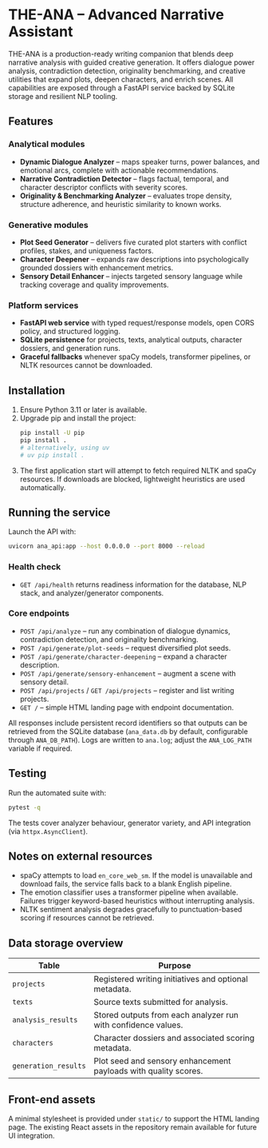 # THE-ANA – Advanced Narrative Assistant

THE-ANA is a production-ready writing companion that blends deep narrative analysis with guided creative generation. It offers dialogue power analysis, contradiction detection, originality benchmarking, and creative utilities that expand plots, deepen characters, and enrich scenes. All capabilities are exposed through a FastAPI service backed by SQLite storage and resilient NLP tooling.

## Features

### Analytical modules
- **Dynamic Dialogue Analyzer** – maps speaker turns, power balances, and emotional arcs, complete with actionable recommendations.
- **Narrative Contradiction Detector** – flags factual, temporal, and character descriptor conflicts with severity scores.
- **Originality & Benchmarking Analyzer** – evaluates trope density, structure adherence, and heuristic similarity to known works.

### Generative modules
- **Plot Seed Generator** – delivers five curated plot starters with conflict profiles, stakes, and uniqueness factors.
- **Character Deepener** – expands raw descriptions into psychologically grounded dossiers with enhancement metrics.
- **Sensory Detail Enhancer** – injects targeted sensory language while tracking coverage and quality improvements.

### Platform services
- **FastAPI web service** with typed request/response models, open CORS policy, and structured logging.
- **SQLite persistence** for projects, texts, analytical outputs, character dossiers, and generation runs.
- **Graceful fallbacks** whenever spaCy models, transformer pipelines, or NLTK resources cannot be downloaded.

## Installation

1. Ensure Python 3.11 or later is available.
2. Upgrade pip and install the project:
   ```bash
   pip install -U pip
   pip install .
   # alternatively, using uv
   # uv pip install .
   ```
3. The first application start will attempt to fetch required NLTK and spaCy resources. If downloads are blocked, lightweight heuristics are used automatically.

## Running the service

Launch the API with:
```bash
uvicorn ana_api:app --host 0.0.0.0 --port 8000 --reload
```

### Health check
- `GET /api/health` returns readiness information for the database, NLP stack, and analyzer/generator components.

### Core endpoints
- `POST /api/analyze` – run any combination of dialogue dynamics, contradiction detection, and originality benchmarking.
- `POST /api/generate/plot-seeds` – request diversified plot seeds.
- `POST /api/generate/character-deepening` – expand a character description.
- `POST /api/generate/sensory-enhancement` – augment a scene with sensory detail.
- `POST /api/projects` / `GET /api/projects` – register and list writing projects.
- `GET /` – simple HTML landing page with endpoint documentation.

All responses include persistent record identifiers so that outputs can be retrieved from the SQLite database (`ana_data.db` by default, configurable through `ANA_DB_PATH`). Logs are written to `ana.log`; adjust the `ANA_LOG_PATH` variable if required.

## Testing

Run the automated suite with:
```bash
pytest -q
```

The tests cover analyzer behaviour, generator variety, and API integration (via `httpx.AsyncClient`).

## Notes on external resources

- spaCy attempts to load `en_core_web_sm`. If the model is unavailable and download fails, the service falls back to a blank English pipeline.
- The emotion classifier uses a transformer pipeline when available. Failures trigger keyword-based heuristics without interrupting analysis.
- NLTK sentiment analysis degrades gracefully to punctuation-based scoring if resources cannot be retrieved.

## Data storage overview

| Table | Purpose |
| --- | --- |
| `projects` | Registered writing initiatives and optional metadata. |
| `texts` | Source texts submitted for analysis. |
| `analysis_results` | Stored outputs from each analyzer run with confidence values. |
| `characters` | Character dossiers and associated scoring metadata. |
| `generation_results` | Plot seed and sensory enhancement payloads with quality scores. |

## Front-end assets

A minimal stylesheet is provided under `static/` to support the HTML landing page. The existing React assets in the repository remain available for future UI integration.
